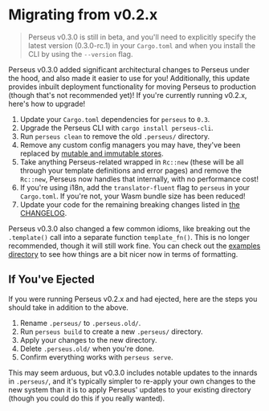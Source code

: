 # Migrating from v0.2.x

> Perseus v0.3.0 is still in beta, and you'll need to explicitly specify the latest version (0.3.0-rc.1) in your `Cargo.toml` and when you install the CLI by using the `--version` flag.

Perseus v0.3.0 added significant architectural changes to Perseus under the hood, and also made it easier to use for you! Additionally, this update provides inbuilt deployment functionality for moving Perseus to production (though that's not recommended yet)! If you're currently running v0.2.x, here's how to upgrade!

1. Update your `Cargo.toml` dependencies for `perseus` to `0.3`.
2. Upgrade the Perseus CLI with `cargo install perseus-cli`.
3. Run `perseus clean` to remove the old `.perseus/` directory.
4. Remove any custom config managers you may have, they've been replaced by [mutable and immutable stores](:stores).
5. Take anything Perseus-related wrapped in `Rc::new` (these will be all through your template definitions and error pages) and remove the `Rc::new`, Perseus now handles that internally, with no performance cost!
6. If you're using i18n, add the `translator-fluent` flag to `perseus` in your `Cargo.toml`. If you're not, your Wasm bundle size has been reduced!
7. Update your code for the remaining breaking changes listed in [the CHANGELOG](https://github.com/arctic-hen7/perseus/blob/main/CHANGELOG).

Perseus v0.3.0 also changed a few common idioms, like breaking out the `.template()` call into a separate function `template_fn()`. This is no longer recommended, though it will still work fine. You can check out the [examples directory](https://github.com/arctic-hen7/perseus/tree/main/examples) to see how things are a bit nicer now in terms of formatting.

## If You've Ejected

If you were running Perseus v0.2.x and had ejected, here are the steps you should take in addition to the above.

1. Rename `.perseus/` to `.perseus.old/`.
2. Run `perseus build` to create a new `.perseus/` directory.
3. Apply your changes to the new directory.
4. Delete `.perseus.old/` when you're done.
5. Confirm everything works with `perseus serve`.

This may seem arduous, but v0.3.0 includes notable updates to the innards in `.perseus/`, and it's typically simpler to re-apply your own changes to the new system than it is to apply Perseus' updates to your existing directory (though you could do this if you really wanted).
